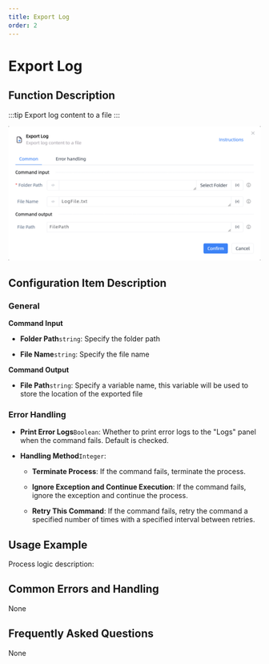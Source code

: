 ```yaml
---
title: Export Log
order: 2
---
```


# Export Log

## Function Description

:::tip 
Export log content to a file
:::

![Export Log](../../../assets/Export%20Log_command.png)

## Configuration Item Description

### General

**Command Input**

- **Folder Path**`string`: Specify the folder path

- **File Name**`string`: Specify the file name


**Command Output**

- **File Path**`string`: Specify a variable name, this variable will be used to store the location of the exported file

### Error Handling

- **Print Error Logs**`Boolean`: Whether to print error logs to the "Logs" panel when the command fails. Default is checked. 

- **Handling Method**`Integer`:

    - **Terminate Process**: If the command fails, terminate the process.

    - **Ignore Exception and Continue Execution**: If the command fails, ignore the exception and continue the process.

    - **Retry This Command**: If the command fails, retry the command a specified number of times with a specified interval between retries.

## Usage Example

Process logic description:

## Common Errors and Handling

None

## Frequently Asked Questions

None

